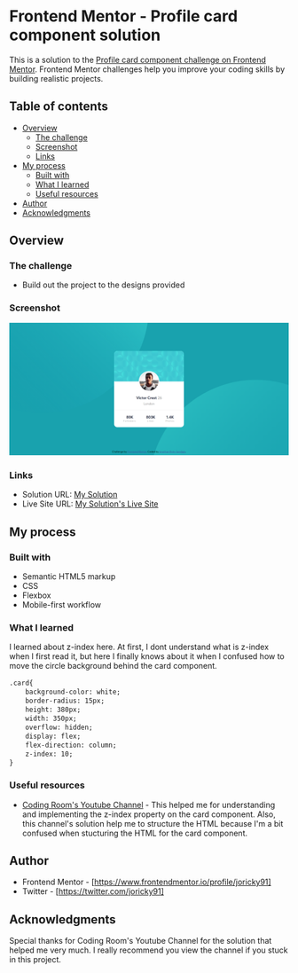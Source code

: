 # Frontend Mentor - Profile card component solution

This is a solution to the [Profile card component challenge on Frontend Mentor](https://www.frontendmentor.io/challenges/profile-card-component-cfArpWshJ). Frontend Mentor challenges help you improve your coding skills by building realistic projects. 

## Table of contents

- [Overview](#overview)
  - [The challenge](#the-challenge)
  - [Screenshot](#screenshot)
  - [Links](#links)
- [My process](#my-process)
  - [Built with](#built-with)
  - [What I learned](#what-i-learned)
  - [Useful resources](#useful-resources)
- [Author](#author)
- [Acknowledgments](#acknowledgments)

## Overview

### The challenge

- Build out the project to the designs provided

### Screenshot

![Screenshot of My Solution](./design/screenshot.png)

### Links

- Solution URL: [My Solution](https://github.com/joricky91/Profile-Card-Component)
- Live Site URL: [My Solution's Live Site](https://joricky91-profile-card-component.netlify.app/)

## My process

### Built with

- Semantic HTML5 markup
- CSS 
- Flexbox
- Mobile-first workflow

### What I learned

I learned about z-index here. At first, I dont understand what is z-index when I first read it, but here I finally knows about it when I confused how to move the circle background behind the card component.

```
.card{
    background-color: white;
    border-radius: 15px;
    height: 380px;
    width: 350px;
    overflow: hidden;
    display: flex;
    flex-direction: column;
    z-index: 10;
}
```

### Useful resources

- [Coding Room's Youtube Channel](https://www.youtube.com/watch?v=FhkQh7YGxVc) - This helped me for understanding and implementing the z-index property on the card component. Also, this channel's solution help me to structure the HTML because I'm a bit confused when stucturing the HTML for the card component.

## Author

- Frontend Mentor - [https://www.frontendmentor.io/profile/joricky91]
- Twitter - [https://twitter.com/joricky91]

## Acknowledgments

Special thanks for Coding Room's Youtube Channel for the solution that helped me very much. I really recommend you view the channel if you stuck in this project.


